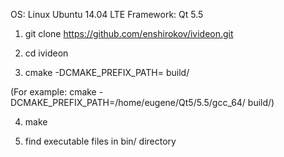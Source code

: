 OS: Linux Ubuntu 14.04 LTE
Framework: Qt 5.5


1. git clone https://github.com/enshirokov/ivideon.git

2. cd ivideon
3. cmake -DCMAKE_PREFIX_PATH=<QTPATH> build/

(For example: cmake -DCMAKE_PREFIX_PATH=/home/eugene/Qt5/5.5/gcc_64/  build/)

4. make

5. find executable files in bin/ directory
